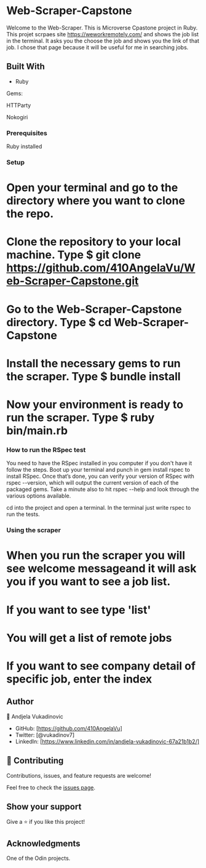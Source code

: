 # Web-Scraper-Capstone
Welcome to the Web-Scraper. This is Microverse Cpastone project in Ruby. This projet scrpaes site https://weworkremotely.com/ and shows the job list in the terminal. It asks you the choose the job and shows you the link of that job. I chose that page because it will be useful for me in searching jobs.

## Built With

- Ruby

Gems:

HTTParty

Nokogiri

### Prerequisites

Ruby installed

### Setup
# Open your terminal and go to the directory where you want to clone the repo.

# Clone the repository to your local machine. Type $ git clone https://github.com/410AngelaVu/Web-Scraper-Capstone.git

# Go to the Web-Scraper-Capstone directory. Type $ cd Web-Scraper-Capstone

# Install the necessary gems to run the scraper. Type $ bundle install

# Now your environment is ready to run the scraper. Type $ ruby bin/main.rb



### How to run the RSpec test
You need to have the RSpec installed in you computer if you don't have it follow the steps.
Boot up your terminal and punch in gem install rspec to install RSpec. Once that’s done, you can verify your version of RSpec with rspec --version, which will output the current version of each of the packaged gems. Take a minute also to hit rspec --help and look through the various options available.

cd into the project and open a terminal.
In the terminal just write rspec to run the tests.

### Using the scraper
# When you run the scraper you will see welcome messageand it will ask you if you want to see a job list.

# If you want to see type 'list'

# You will get a list of remote jobs

# If you want to see company detail of specific job, enter the index

## Author

👤 Andjela Vukadinovic 

- GitHub: [https://github.com/410AngelaVu]
- Twitter: [@vukadinov7]
- LinkedIn: [https://www.linkedin.com/in/andjela-vukadinovic-67a21b1b2/]


## 🤝 Contributing

Contributions, issues, and feature requests are welcome!

Feel free to check the [issues page]().

## Show your support

Give a ⭐️ if you like this project!

## Acknowledgments

One of the Odin projects.